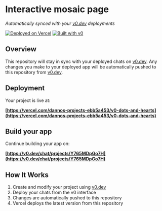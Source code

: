 # Interactive mosaic page

*Automatically synced with your [v0.dev](https://v0.dev) deployments*

[![Deployed on Vercel](https://img.shields.io/badge/Deployed%20on-Vercel-black?style=for-the-badge&logo=vercel)](https://vercel.com/dannos-projects-ebb5a453/v0-dots-and-hearts)
[![Built with v0](https://img.shields.io/badge/Built%20with-v0.dev-black?style=for-the-badge)](https://v0.dev/chat/projects/Y765MDpGo7H)

## Overview

This repository will stay in sync with your deployed chats on [v0.dev](https://v0.dev).
Any changes you make to your deployed app will be automatically pushed to this repository from [v0.dev](https://v0.dev).

## Deployment

Your project is live at:

**[https://vercel.com/dannos-projects-ebb5a453/v0-dots-and-hearts](https://vercel.com/dannos-projects-ebb5a453/v0-dots-and-hearts)**

## Build your app

Continue building your app on:

**[https://v0.dev/chat/projects/Y765MDpGo7H](https://v0.dev/chat/projects/Y765MDpGo7H)**

## How It Works

1. Create and modify your project using [v0.dev](https://v0.dev)
2. Deploy your chats from the v0 interface
3. Changes are automatically pushed to this repository
4. Vercel deploys the latest version from this repository
